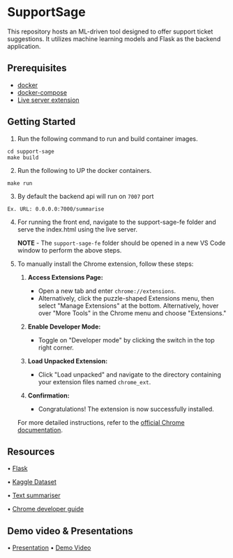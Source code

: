 # SupportSage

This repository hosts an ML-driven tool designed to offer support ticket suggestions. It utilizes machine learning models and Flask as the backend application.

## Prerequisites

- [docker](https://docs.docker.com/install/)
- [docker-compose](https://docs.docker.com/compose/install/)
- [Live server extension](https://marketplace.visualstudio.com/items?itemName=ritwickdey.LiveServer)

## Getting Started

1. Run the following command to run and build container images.
```
cd support-sage
make build
```

2. Run the following to UP the docker containers.
```
make run
```

3. By default the backend api will run on `7007` port
```
Ex. URL: 0.0.0.0:7000/summarise
```

4. For running the front end, navigate to the support-sage-fe folder and serve the index.html using the live server.
   
   **NOTE** - The `support-sage-fe` folder should be opened in a new VS Code window to perform the above steps.

5. To manually install the Chrome extension, follow these steps:

   1. **Access Extensions Page:**
      - Open a new tab and enter `chrome://extensions`.
      - Alternatively, click the puzzle-shaped Extensions menu, then select "Manage Extensions" at the bottom. Alternatively, hover over "More Tools" in the Chrome menu and choose "Extensions."

   2. **Enable Developer Mode:**
      - Toggle on "Developer mode" by clicking the switch in the top right corner.

   3. **Load Unpacked Extension:**
      - Click "Load unpacked" and navigate to the directory containing your extension files named `chrome_ext`.

   4. **Confirmation:**
      - Congratulations! The extension is now successfully installed.

   For more detailed instructions, refer to the [official Chrome documentation](https://developer.chrome.com/docs/extensions/mv3/getstarted/development-basics/#load-unpacked).

## Resources

• [Flask](https://flask.palletsprojects.com/en/3.0.x/)

• [Kaggle Dataset](https://www.kaggle.com/datasets/suraj520/customer-support-ticket-dataset)

• [Text summariser](https://medium.com/saturdays-ai/building-a-text-summarizer-in-python-using-nltk-and-scikit-learn-class-tfidfvectorizer-2207c4235548)

• [Chrome developer guide](https://developer.chrome.com/docs/extensions/mv3/getstarted)

## Demo video & Presentations

• [Presentation](https://docs.google.com/presentation/d/1yJEe5H1mye1zozV9HiBRMWyUykaWRDoz6TEwH8QGPvk/edit#slide=id.g25f6af9dd6_0_0)
• [Demo Video](https://drive.google.com/file/d/1FXXHOLH3PYnoXisYMD-VdJMnUG4FBkEu/view?usp=drive_link)



   
